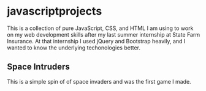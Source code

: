 # javascriptprojects

This is a collection of pure JavaScript, CSS, and HTML I am using to work on my web development skills after my last summer internship at State Farm Insurance. At that internship I used jQuery and Bootstrap heavily, and I wanted to know the underlying techonologies better.

## Space Intruders

This is a simple spin of of space invaders and was the first game I made.
